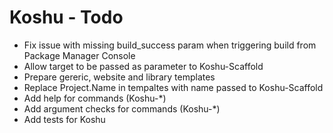 # Koshu - Todo

* Fix issue with missing build_success param when triggering build from Package Manager Console
* Allow target to be passed as parameter to Koshu-Scaffold
* Prepare gereric, website and library templates
* Replace Project.Name in tempaltes with name passed to Koshu-Scaffold
* Add help for commands (Koshu-*)
* Add argument checks for commands (Koshu-*)
* Add tests for Koshu